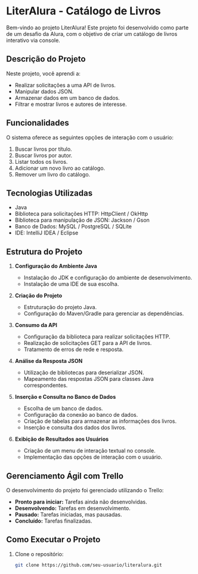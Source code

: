 # LiterAlura - Catálogo de Livros

Bem-vindo ao projeto LiterAlura! Este projeto foi desenvolvido como parte de um desafio da Alura, com o objetivo de criar um catálogo de livros interativo via console.

## Descrição do Projeto

Neste projeto, você aprendi a:
- Realizar solicitações a uma API de livros.
- Manipular dados JSON.
- Armazenar dados em um banco de dados.
- Filtrar e mostrar livros e autores de interesse.

## Funcionalidades

O sistema oferece as seguintes opções de interação com o usuário:
1. Buscar livros por título.
2. Buscar livros por autor.
3. Listar todos os livros.
4. Adicionar um novo livro ao catálogo.
5. Remover um livro do catálogo.

## Tecnologias Utilizadas

- Java
- Biblioteca para solicitações HTTP: HttpClient / OkHttp
- Biblioteca para manipulação de JSON: Jackson / Gson
- Banco de Dados: MySQL / PostgreSQL / SQLite
- IDE: IntelliJ IDEA / Eclipse

## Estrutura do Projeto

1. **Configuração do Ambiente Java**
   - Instalação do JDK e configuração do ambiente de desenvolvimento.
   - Instalação de uma IDE de sua escolha.

2. **Criação do Projeto**
   - Estruturação do projeto Java.
   - Configuração do Maven/Gradle para gerenciar as dependências.

3. **Consumo da API**
   - Configuração da biblioteca para realizar solicitações HTTP.
   - Realização de solicitações GET para a API de livros.
   - Tratamento de erros de rede e resposta.

4. **Análise da Resposta JSON**
   - Utilização de bibliotecas para deserializar JSON.
   - Mapeamento das respostas JSON para classes Java correspondentes.

5. **Inserção e Consulta no Banco de Dados**
   - Escolha de um banco de dados.
   - Configuração da conexão ao banco de dados.
   - Criação de tabelas para armazenar as informações dos livros.
   - Inserção e consulta dos dados dos livros.

6. **Exibição de Resultados aos Usuários**
   - Criação de um menu de interação textual no console.
   - Implementação das opções de interação com o usuário.

## Gerenciamento Ágil com Trello

O desenvolvimento do projeto foi gerenciado utilizando o Trello:
- **Pronto para iniciar:** Tarefas ainda não desenvolvidas.
- **Desenvolvendo:** Tarefas em desenvolvimento.
- **Pausado:** Tarefas iniciadas, mas pausadas.
- **Concluído:** Tarefas finalizadas.

## Como Executar o Projeto

1. Clone o repositório:
   ```bash
   git clone https://github.com/seu-usuario/literalura.git
